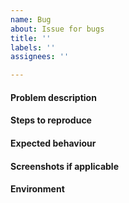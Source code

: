 ```yaml
---
name: Bug
about: Issue for bugs
title: ''
labels: ''
assignees: ''

---
```


#### Problem description

#### Steps to reproduce

#### Expected behaviour

#### Screenshots if applicable

#### Environment
